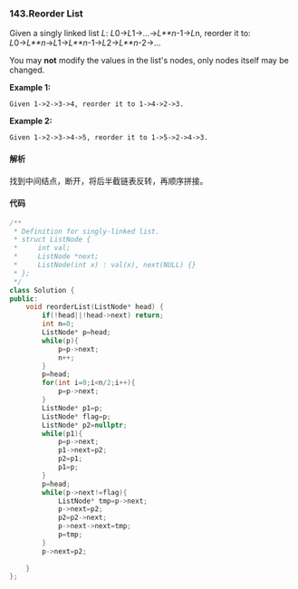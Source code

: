 ### 143.Reorder List

Given a singly linked list *L*: *L*0→*L*1→…→*L**n*-1→*L*n,
reorder it to: *L*0→*L**n*→*L*1→*L**n*-1→*L*2→*L**n*-2→…

You may **not** modify the values in the list's nodes, only nodes itself may be changed.

**Example 1:**

```
Given 1->2->3->4, reorder it to 1->4->2->3.

```

**Example 2:**

```
Given 1->2->3->4->5, reorder it to 1->5->2->4->3.
```

#### 解析

找到中间结点，断开，将后半截链表反转，再顺序拼接。

#### 代码

```cpp
/**
 * Definition for singly-linked list.
 * struct ListNode {
 *     int val;
 *     ListNode *next;
 *     ListNode(int x) : val(x), next(NULL) {}
 * };
 */
class Solution {
public:
    void reorderList(ListNode* head) {
        if(!head||!head->next) return;
        int n=0;
        ListNode* p=head;
        while(p){
            p=p->next;
            n++;
        }
        p=head;
        for(int i=0;i<n/2;i++){
            p=p->next;
        }
        ListNode* p1=p;
        ListNode* flag=p;
        ListNode* p2=nullptr;
        while(p1){
            p=p->next;
            p1->next=p2;
            p2=p1;
            p1=p;
        }
        p=head;
        while(p->next!=flag){
            ListNode* tmp=p->next;
            p->next=p2;
            p2=p2->next;
            p->next->next=tmp;
            p=tmp;
        }
        p->next=p2;
        
    }
};
```

